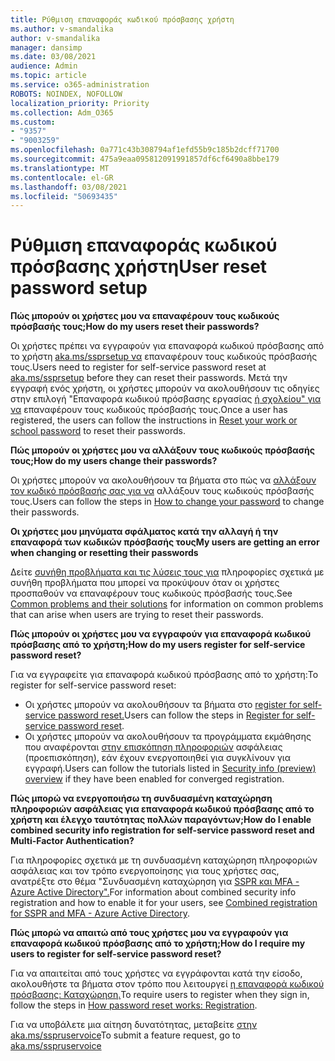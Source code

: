 ```yaml
---
title: Ρύθμιση επαναφοράς κωδικού πρόσβασης χρήστη
ms.author: v-smandalika
author: v-smandalika
manager: dansimp
ms.date: 03/08/2021
audience: Admin
ms.topic: article
ms.service: o365-administration
ROBOTS: NOINDEX, NOFOLLOW
localization_priority: Priority
ms.collection: Adm_O365
ms.custom:
- "9357"
- "9003259"
ms.openlocfilehash: 0a771c43b308794af1efd55b9c185b2dcff71700
ms.sourcegitcommit: 475a9eaa095812091991857df6cf6490a8bbe179
ms.translationtype: MT
ms.contentlocale: el-GR
ms.lasthandoff: 03/08/2021
ms.locfileid: "50693435"
---
```

# <a name="user-reset-password-setup"></a><span data-ttu-id="b8d18-102">Ρύθμιση επαναφοράς κωδικού πρόσβασης χρήστη</span><span class="sxs-lookup"><span data-stu-id="b8d18-102">User reset password setup</span></span>

<span data-ttu-id="b8d18-103">**Πώς μπορούν οι χρήστες μου να επαναφέρουν τους κωδικούς πρόσβασής τους;**</span><span class="sxs-lookup"><span data-stu-id="b8d18-103">**How do my users reset their passwords?**</span></span>

<span data-ttu-id="b8d18-104">Οι χρήστες πρέπει να εγγραφούν για επαναφορά κωδικού πρόσβασης από το χρήστη [aka.ms/ssprsetup να](https://mysignins.microsoft.com/security-info) επαναφέρουν τους κωδικούς πρόσβασής τους.</span><span class="sxs-lookup"><span data-stu-id="b8d18-104">Users need to register for self-service password reset at [aka.ms/ssprsetup](https://mysignins.microsoft.com/security-info) before they can reset their passwords.</span></span> <span data-ttu-id="b8d18-105">Μετά την εγγραφή ενός χρήστη, οι χρήστες μπορούν να ακολουθήσουν τις οδηγίες στην επιλογή "Επαναφορά κωδικού πρόσβασης εργασίας [ή σχολείου" για να](https://docs.microsoft.com/azure/active-directory/user-help/active-directory-passwords-update-your-own-password) επαναφέρουν τους κωδικούς πρόσβασής τους.</span><span class="sxs-lookup"><span data-stu-id="b8d18-105">Once a user has registered, the users can follow the instructions in [Reset your work or school password](https://docs.microsoft.com/azure/active-directory/user-help/active-directory-passwords-update-your-own-password) to reset their passwords.</span></span>

<span data-ttu-id="b8d18-106">**Πώς μπορούν οι χρήστες μου να αλλάξουν τους κωδικούς πρόσβασής τους;**</span><span class="sxs-lookup"><span data-stu-id="b8d18-106">**How do my users change their passwords?**</span></span>

<span data-ttu-id="b8d18-107">Οι χρήστες μπορούν να ακολουθήσουν τα βήματα στο πώς να [αλλάξουν τον κωδικό πρόσβασής σας για να](https://docs.microsoft.com/azure/active-directory/user-help/active-directory-passwords-update-your-own-password) αλλάξουν τους κωδικούς πρόσβασής τους.</span><span class="sxs-lookup"><span data-stu-id="b8d18-107">Users can follow the steps in [How to change your password](https://docs.microsoft.com/azure/active-directory/user-help/active-directory-passwords-update-your-own-password) to change their passwords.</span></span>

<span data-ttu-id="b8d18-108">**Οι χρήστες μου μηνύματα σφάλματος κατά την αλλαγή ή την επαναφορά των κωδικών πρόσβασής τους**</span><span class="sxs-lookup"><span data-stu-id="b8d18-108">**My users are getting an error when changing or resetting their passwords**</span></span>

<span data-ttu-id="b8d18-109">Δείτε [συνήθη προβλήματα και τις λύσεις τους για](https://docs.microsoft.com/azure/active-directory/user-help/active-directory-passwords-update-your-own-password) πληροφορίες σχετικά με συνήθη προβλήματα που μπορεί να προκύψουν όταν οι χρήστες προσπαθούν να επαναφέρουν τους κωδικούς πρόσβασής τους.</span><span class="sxs-lookup"><span data-stu-id="b8d18-109">See [Common problems and their solutions](https://docs.microsoft.com/azure/active-directory/user-help/active-directory-passwords-update-your-own-password) for information on common problems that can arise when users are trying to reset their passwords.</span></span>

<span data-ttu-id="b8d18-110">**Πώς μπορούν οι χρήστες μου να εγγραφούν για επαναφορά κωδικού πρόσβασης από το χρήστη;**</span><span class="sxs-lookup"><span data-stu-id="b8d18-110">**How do my users register for self-service password reset?**</span></span>

<span data-ttu-id="b8d18-111">Για να εγγραφείτε για επαναφορά κωδικού πρόσβασης από το χρήστη:</span><span class="sxs-lookup"><span data-stu-id="b8d18-111">To register for self-service password reset:</span></span>

- <span data-ttu-id="b8d18-112">Οι χρήστες μπορούν να ακολουθήσουν τα βήματα στο [register for self-service password reset.](https://docs.microsoft.com/azure/active-directory/user-help/active-directory-passwords-reset-register)</span><span class="sxs-lookup"><span data-stu-id="b8d18-112">Users can follow the steps in [Register for self-service password reset](https://docs.microsoft.com/azure/active-directory/user-help/active-directory-passwords-reset-register).</span></span>
- <span data-ttu-id="b8d18-113">Οι χρήστες μπορούν να ακολουθήσουν τα προγράμματα εκμάθησης που αναφέρονται [στην επισκόπηση πληροφοριών](https://docs.microsoft.com/azure/active-directory/user-help/security-info-setup-signin) ασφάλειας (προεπισκόπηση), εάν έχουν ενεργοποιηθεί για συγκλίνουν για εγγραφή.</span><span class="sxs-lookup"><span data-stu-id="b8d18-113">Users can follow the tutorials listed in [Security info (preview) overview](https://docs.microsoft.com/azure/active-directory/user-help/security-info-setup-signin) if they have been enabled for converged registration.</span></span>

<span data-ttu-id="b8d18-114">**Πώς μπορώ να ενεργοποιήσω τη συνδυασμένη καταχώρηση πληροφοριών ασφάλειας για επαναφορά κωδικού πρόσβασης από το χρήστη και έλεγχο ταυτότητας πολλών παραγόντων;**</span><span class="sxs-lookup"><span data-stu-id="b8d18-114">**How do I enable combined security info registration for self-service password reset and Multi-Factor Authentication?**</span></span>

<span data-ttu-id="b8d18-115">Για πληροφορίες σχετικά με τη συνδυασμένη καταχώρηση πληροφοριών ασφάλειας και τον τρόπο ενεργοποίησης για τους χρήστες σας, ανατρέξτε στο θέμα "Συνδυασμένη καταχώρηση για [SSPR και MFA - Azure Active Directory".](https://docs.microsoft.com/azure/active-directory/authentication/concept-registration-mfa-sspr-combined)</span><span class="sxs-lookup"><span data-stu-id="b8d18-115">For information about combined security info registration and how to enable it for your users, see [Combined registration for SSPR and MFA - Azure Active Directory](https://docs.microsoft.com/azure/active-directory/authentication/concept-registration-mfa-sspr-combined).</span></span>

<span data-ttu-id="b8d18-116">**Πώς μπορώ να απαιτώ από τους χρήστες μου να εγγραφούν για επαναφορά κωδικού πρόσβασης από το χρήστη;**</span><span class="sxs-lookup"><span data-stu-id="b8d18-116">**How do I require my users to register for self-service password reset?**</span></span>

<span data-ttu-id="b8d18-117">Για να απαιτείται από τους χρήστες να εγγράφονται κατά την είσοδο, ακολουθήστε τα βήματα στον τρόπο που λειτουργεί [η επαναφορά κωδικού πρόσβασης: Καταχώρηση.](https://docs.microsoft.com/azure/active-directory/authentication/concept-sspr-howitworks)</span><span class="sxs-lookup"><span data-stu-id="b8d18-117">To require users to register when they sign in, follow the steps in [How password reset works: Registration](https://docs.microsoft.com/azure/active-directory/authentication/concept-sspr-howitworks).</span></span>

<span data-ttu-id="b8d18-118">Για να υποβάλετε μια αίτηση δυνατότητας, μεταβείτε [στην aka.ms/sspruservoice](https://feedback.azure.com/forums/169401-azure-active-directory/category/166251-self-service-password-reset)</span><span class="sxs-lookup"><span data-stu-id="b8d18-118">To submit a feature request, go to [aka.ms/sspruservoice](https://feedback.azure.com/forums/169401-azure-active-directory/category/166251-self-service-password-reset)</span></span>



 












